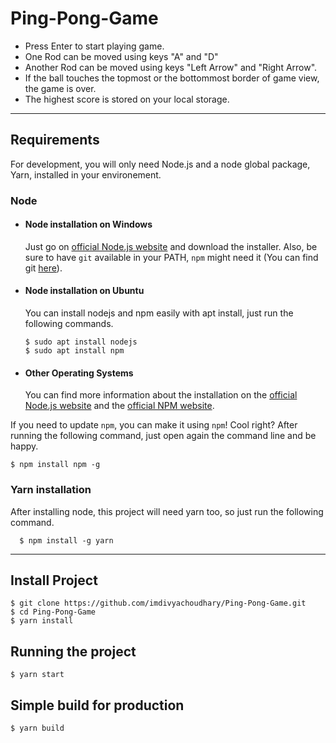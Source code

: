 # Ping-Pong-Game
- Press Enter to start playing game.
- One Rod can be moved using keys "A" and "D"
- Another Rod can be moved using keys "Left Arrow" and "Right Arrow".
- If the ball touches the topmost or the bottommost border of game view, the game is over.
- The highest score is stored on your local storage.

---
## Requirements

For development, you will only need Node.js and a node global package, Yarn, installed in your environement.

### Node
- #### Node installation on Windows

  Just go on [official Node.js website](https://nodejs.org/) and download the installer.
Also, be sure to have `git` available in your PATH, `npm` might need it (You can find git [here](https://git-scm.com/)).

- #### Node installation on Ubuntu

  You can install nodejs and npm easily with apt install, just run the following commands.

      $ sudo apt install nodejs
      $ sudo apt install npm

- #### Other Operating Systems
  You can find more information about the installation on the [official Node.js website](https://nodejs.org/) and the [official NPM website](https://npmjs.org/).


If you need to update `npm`, you can make it using `npm`! Cool right? After running the following command, just open again the command line and be happy.

    $ npm install npm -g

###
### Yarn installation
  After installing node, this project will need yarn too, so just run the following command.

      $ npm install -g yarn

---

## Install Project

    $ git clone https://github.com/imdivyachoudhary/Ping-Pong-Game.git
    $ cd Ping-Pong-Game
    $ yarn install

## Running the project

    $ yarn start

## Simple build for production

    $ yarn build

